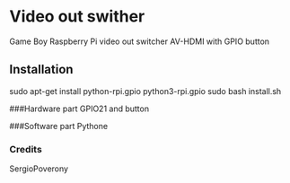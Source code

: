 # Video out swither

Game Boy Raspberry Pi video out switcher AV-HDMI with GPIO button

## Installation
sudo apt-get install python-rpi.gpio python3-rpi.gpio
sudo bash install.sh

###Hardware part
GPIO21 and button

###Software part
Pythone

### Credits
SergioPoverony
